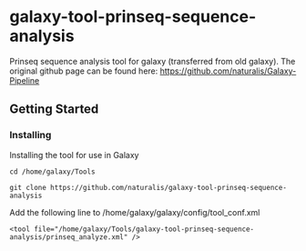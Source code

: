 # galaxy-tool-prinseq-sequence-analysis
Prinseq sequence analysis tool for galaxy (transferred from old galaxy). The original github page can be found here: https://github.com/naturalis/Galaxy-Pipeline
## Getting Started
### Installing
Installing the tool for use in Galaxy
```
cd /home/galaxy/Tools
```
```
git clone https://github.com/naturalis/galaxy-tool-prinseq-sequence-analysis 
```
Add the following line to /home/galaxy/galaxy/config/tool_conf.xml
```
<tool file="/home/galaxy/Tools/galaxy-tool-prinseq-sequence-analysis/prinseq_analyze.xml" />
```
